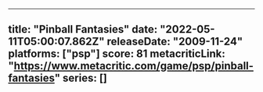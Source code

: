 
---
title: "Pinball Fantasies"
date: "2022-05-11T05:00:07.862Z"
releaseDate: "2009-11-24"
platforms: ["psp"]
score: 81
metacriticLink: "https://www.metacritic.com/game/psp/pinball-fantasies"
series: []
---
